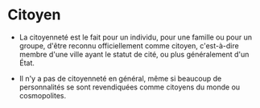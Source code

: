 # Citoyen

- La citoyenneté est le fait pour un individu, pour une famille ou pour un groupe, d'être reconnu officiellement comme citoyen, c'est-à-dire membre d'une ville ayant le statut de cité, ou plus généralement d'un État.

- Il n'y a pas de citoyenneté en général, même si beaucoup de personnalités se sont revendiquées comme citoyens du monde ou cosmopolites.
